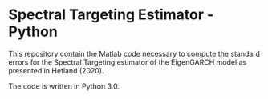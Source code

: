 # Spectral Targeting Estimator - Python
This repository contain the Matlab code necessary to compute the standard errors for the Spectral Targeting estimator of the EigenGARCH model as presented in Hetland (2020).

The code is written in Python 3.0. 
